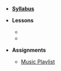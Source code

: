 * **[Syllabus](ReadMe.md)**

- **Lessons**
    - [Stacks & Queues]: https://docs.google.com/presentation/d/1_LBLE3oVDJGSyHZ284QsQHpsZre5qBsSJ0_wzI4St0I/
    - [Arrays & Linked Lists]:https://docs.google.com/presentation/d/13aS2gdzdmcftyC0CQZUYJTflZGUO_jwZe8d03jSe12I/edit?usp=sharing
    
    
- **Assignments**
    - [Music Playlist](Lessons/playlist.md)


